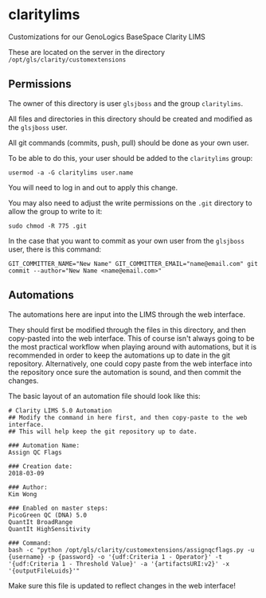# claritylims
Customizations for our GenoLogics BaseSpace Clarity LIMS 

These are located on the server in the directory `/opt/gls/clarity/customextensions`

## Permissions
The owner of this directory is user `glsjboss` and the group `claritylims`.

All files and directories in this directory should be created and modified as the `glsjboss` user.

All git commands (commits, push, pull) should be done as your own user.

To be able to do this, your user should be added to the `claritylims` group:

    usermod -a -G claritylims user.name
You will need to log in and out to apply this change.

You may also need to adjust the write permissions on the `.git` directory to allow the group to write to it:

    sudo chmod -R 775 .git

In the case that you want to commit as your own user from the `glsjboss` user, there is this command:

    GIT_COMMITTER_NAME="New Name" GIT_COMMITTER_EMAIL="name@email.com" git commit --author="New Name <name@email.com>"

## Automations
The automations here are input into the LIMS through the web interface.

They should first be modified through the files in this directory, and then copy-pasted into the web 
interface. This of course isn't always going to be the most practical workflow when playing around
with automations, but it is recommended in order to keep the automations up to date in the git 
repository. Alternatively, one could copy paste from the web interface into the repository once
sure the automation is sound, and then commit the changes.

The basic layout of an automation file should look like this:

    # Clarity LIMS 5.0 Automation
    ## Modify the command in here first, and then copy-paste to the web interface.
    ## This will help keep the git repository up to date.

    ### Automation Name:
    Assign QC Flags

    ### Creation date:
    2018-03-09

    ### Author:
    Kim Wong

    ### Enabled on master steps:
    PicoGreen QC (DNA) 5.0
    QuantIt BroadRange
    QuantIt HighSensitivity

    ### Command:
    bash -c "python /opt/gls/clarity/customextensions/assignqcflags.py -u {username} -p {password} -o '{udf:Criteria 1 - Operator}' -t '{udf:Criteria 1 - Threshold Value}' -a '{artifactsURI:v2}' -x '{outputFileLuids}'"

Make sure this file is updated to reflect changes in the web interface!

